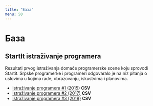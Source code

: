 ```yaml
---
title: "База"
menu: 50
---
```


# База

## StartIt istraživanje programera

Rezultati prvog istraživanja domaće programerske scene koju sprovodi Startit. Srpske programerke i programeri odgovaralo je na niz pitanja o uslovima u kojima rade, obrazovanju, iskustvima i planovima.

+ [Istraživanje programera #1 (2015)](/baza/startit/istrazivanje-programera-u-srbiji-2015.csv) **CSV**
+ [Istraživanje programera #2 (2017)](/baza/startit/istrazivanje-programera-u-srbiji-2017.csv) **CSV**
+ [Istraživanje programera #3 (2018)](/baza/startit/istrazivanje-programera-u-srbiji-2018.csv) **CSV**
